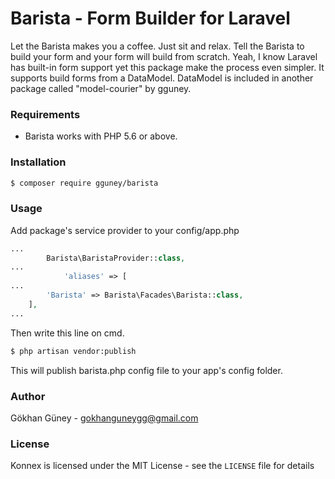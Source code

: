 # Barista - Form Builder for Laravel

Let the Barista makes you a coffee. Just sit and relax. Tell the Barista to build your form and your form will build from scratch. 
Yeah, I know Laravel has built-in form support yet this package make the process even simpler. It supports build forms from a DataModel. DataModel is included in another package called "model-courier" by gguney.

### Requirements

- Barista works with PHP 5.6 or above.

### Installation

```bash
$ composer require gguney/barista
```

### Usage
Add package's service provider to your config/app.php

```php
...
        Barista\BaristaProvider::class,
...
		    'aliases' => [
...
        'Barista' => Barista\Facades\Barista::class,
    ],
...
```

Then write this line on cmd.
```bash
$ php artisan vendor:publish
```

This will publish barista.php config file to your app's config folder.

### Author

Gökhan Güney - <gokhanguneygg@gmail.com><br />

### License

Konnex is licensed under the MIT License - see the `LICENSE` file for details

